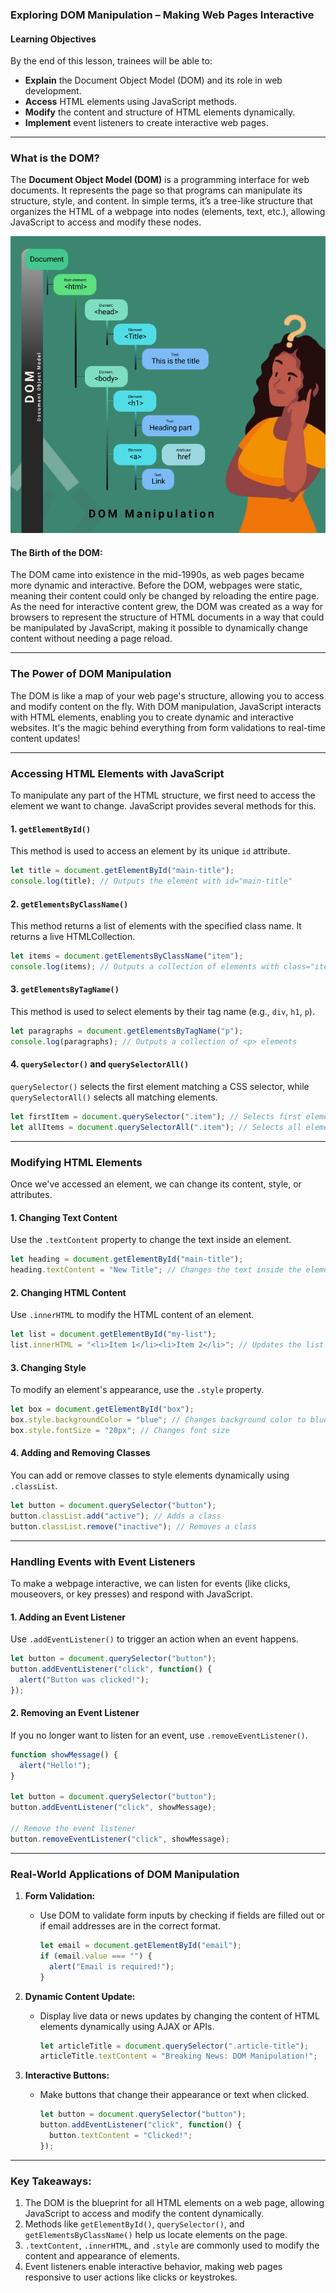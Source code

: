 ### **Exploring DOM Manipulation – Making Web Pages Interactive**

#### **Learning Objectives**  

By the end of this lesson, trainees will be able to:  

- **Explain** the Document Object Model (DOM) and its role in web development.  
- **Access** HTML elements using JavaScript methods.  
- **Modify** the content and structure of HTML elements dynamically.  
- **Implement** event listeners to create interactive web pages.  

---

### **What is the DOM?**  
The **Document Object Model (DOM)** is a programming interface for web documents. It represents the page so that programs can manipulate its structure, style, and content. In simple terms, it’s a tree-like structure that organizes the HTML of a webpage into nodes (elements, text, etc.), allowing JavaScript to access and modify these nodes.

<img src="./Assets/DOM_manipulation.png" alt="DOM manipulation illustraion">

#### **The Birth of the DOM:**  
The DOM came into existence in the mid-1990s, as web pages became more dynamic and interactive. Before the DOM, webpages were static, meaning their content could only be changed by reloading the entire page. As the need for interactive content grew, the DOM was created as a way for browsers to represent the structure of HTML documents in a way that could be manipulated by JavaScript, making it possible to dynamically change content without needing a page reload.

---

### **The Power of DOM Manipulation**  
The DOM is like a map of your web page's structure, allowing you to access and modify content on the fly. With DOM manipulation, JavaScript interacts with HTML elements, enabling you to create dynamic and interactive websites. It's the magic behind everything from form validations to real-time content updates!

---

### **Accessing HTML Elements with JavaScript**  
To manipulate any part of the HTML structure, we first need to access the element we want to change. JavaScript provides several methods for this.

#### **1. `getElementById()`**  
This method is used to access an element by its unique `id` attribute.

```javascript
let title = document.getElementById("main-title");
console.log(title); // Outputs the element with id="main-title"
```

#### **2. `getElementsByClassName()`**  
This method returns a list of elements with the specified class name. It returns a live HTMLCollection.

```javascript
let items = document.getElementsByClassName("item");
console.log(items); // Outputs a collection of elements with class="item"
```

#### **3. `getElementsByTagName()`**  
This method is used to select elements by their tag name (e.g., `div`, `h1`, `p`).

```javascript
let paragraphs = document.getElementsByTagName("p");
console.log(paragraphs); // Outputs a collection of <p> elements
```

#### **4. `querySelector()` and `querySelectorAll()`**  
`querySelector()` selects the first element matching a CSS selector, while `querySelectorAll()` selects all matching elements.

```javascript
let firstItem = document.querySelector(".item"); // Selects first element with class "item"
let allItems = document.querySelectorAll(".item"); // Selects all elements with class "item"
```

---

### **Modifying HTML Elements**  
Once we've accessed an element, we can change its content, style, or attributes.

#### **1. Changing Text Content**  
Use the `.textContent` property to change the text inside an element.

```javascript
let heading = document.getElementById("main-title");
heading.textContent = "New Title"; // Changes the text inside the element
```

#### **2. Changing HTML Content**  
Use `.innerHTML` to modify the HTML content of an element.

```javascript
let list = document.getElementById("my-list");
list.innerHTML = "<li>Item 1</li><li>Item 2</li>"; // Updates the list with new items
```

#### **3. Changing Style**  
To modify an element's appearance, use the `.style` property.

```javascript
let box = document.getElementById("box");
box.style.backgroundColor = "blue"; // Changes background color to blue
box.style.fontSize = "20px"; // Changes font size
```

#### **4. Adding and Removing Classes**  
You can add or remove classes to style elements dynamically using `.classList`.

```javascript
let button = document.querySelector("button");
button.classList.add("active"); // Adds a class
button.classList.remove("inactive"); // Removes a class
```

---

### **Handling Events with Event Listeners**  
To make a webpage interactive, we can listen for events (like clicks, mouseovers, or key presses) and respond with JavaScript.

#### **1. Adding an Event Listener**  
Use `.addEventListener()` to trigger an action when an event happens.

```javascript
let button = document.querySelector("button");
button.addEventListener("click", function() {
  alert("Button was clicked!");
});
```

#### **2. Removing an Event Listener**  
If you no longer want to listen for an event, use `.removeEventListener()`.

```javascript
function showMessage() {
  alert("Hello!");
}

let button = document.querySelector("button");
button.addEventListener("click", showMessage);

// Remove the event listener
button.removeEventListener("click", showMessage);
```

---

### **Real-World Applications of DOM Manipulation**  

1. **Form Validation:**  
   - Use DOM to validate form inputs by checking if fields are filled out or if email addresses are in the correct format.
     ```javascript
     let email = document.getElementById("email");
     if (email.value === "") {
       alert("Email is required!");
     }
     ```

2. **Dynamic Content Update:**  
   - Display live data or news updates by changing the content of HTML elements dynamically using AJAX or APIs.
     ```javascript
     let articleTitle = document.querySelector(".article-title");
     articleTitle.textContent = "Breaking News: DOM Manipulation!";
     ```

3. **Interactive Buttons:**  
   - Make buttons that change their appearance or text when clicked.
     ```javascript
     let button = document.querySelector("button");
     button.addEventListener("click", function() {
       button.textContent = "Clicked!";
     });
     ```

---

### **Key Takeaways:**  
1. The DOM is the blueprint for all HTML elements on a web page, allowing JavaScript to access and modify the content dynamically.  
2. Methods like `getElementById()`, `querySelector()`, and `getElementsByClassName()` help us locate elements on the page.  
3. `.textContent`, `.innerHTML`, and `.style` are commonly used to modify the content and appearance of elements.  
4. Event listeners enable interactive behavior, making web pages responsive to user actions like clicks or keystrokes.
